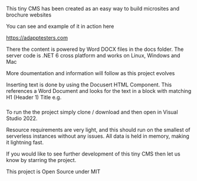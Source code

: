This tiny CMS has been created as an easy way to build microsites and brochure websites

You can see and example of it in action here

https://adapptesters.com

There the content is powered by Word DOCX files in the docs folder. The server code is .NET 6 cross platform and works on Linux, Windows and Mac

More doumentation and information will follow as this project evolves

Inserting text is done by using the Docusert HTML Component. This references a Word Document and looks for the text in a block with matching H1 (Header 1) Title e.g.

<div class="col-sm-12 col-md-6">
    <h3><Docusert DocSelect="Page3.docx" BlockSelect="Block1Title"></Docusert></h3>
    <p><Docusert DocSelect="Page3.docx" BlockSelect="Block1Text"></Docusert></p>
</div>

To run the the project simply clone / download and then open in Visual Studio 2022.

Resource requirements are very light, and this should run on the smallest of serverless instances without any issues. All data is held in memory, making it lightning fast.

If you would like to see further development of this tiny CMS then let us know by starring the project.

This project is Open Source under MIT

